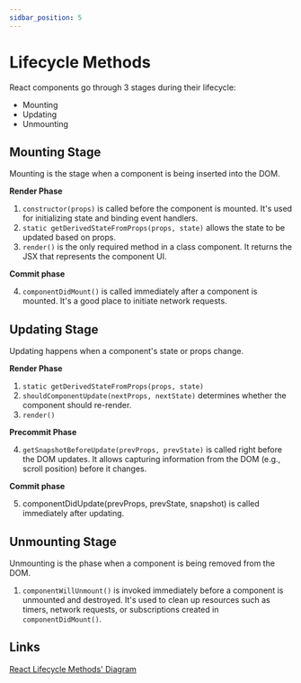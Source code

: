 ```yaml
---
sidbar_position: 5
---
```


# Lifecycle Methods

React components go through 3 stages during their lifecycle:

- Mounting
- Updating
- Unmounting

## Mounting Stage

Mounting is the stage when a component is being inserted into the DOM.

**Render Phase**

1. `constructor(props)` is called before the component is mounted. It's used for
   initializing state and binding event handlers.
2. `static getDerivedStateFromProps(props, state)` allows the state to be
   updated based on props.
3. `render()` is the only required method in a class component. It returns the
   JSX that represents the component UI.

**Commit phase**

4. `componentDidMount()` is called immediately after a component is mounted.
   It's a good place to initiate network requests.

## Updating Stage

Updating happens when a component's state or props change.

**Render Phase**

1. `static getDerivedStateFromProps(props, state)`
2. `shouldComponentUpdate(nextProps, nextState)` determines whether the
   component should re-render.
3. `render()`

**Precommit Phase**

4. `getSnapshotBeforeUpdate(prevProps, prevState)` is called right before the
   DOM updates. It allows capturing information from the DOM (e.g., scroll
   position) before it changes.

**Commit phase**

5. componentDidUpdate(prevProps, prevState, snapshot) is called immediately
   after updating.

## Unmounting Stage

Unmounting is the phase when a component is being removed from the DOM.

1. `componentWillUnmount()` is invoked immediately before a component is
   unmounted and destroyed. It's used to clean up resources such as timers,
   network requests, or subscriptions created in `componentDidMount()`.

## Links

[React Lifecycle Methods' Diagram](https://projects.wojtekmaj.pl/react-lifecycle-methods-diagram/)
